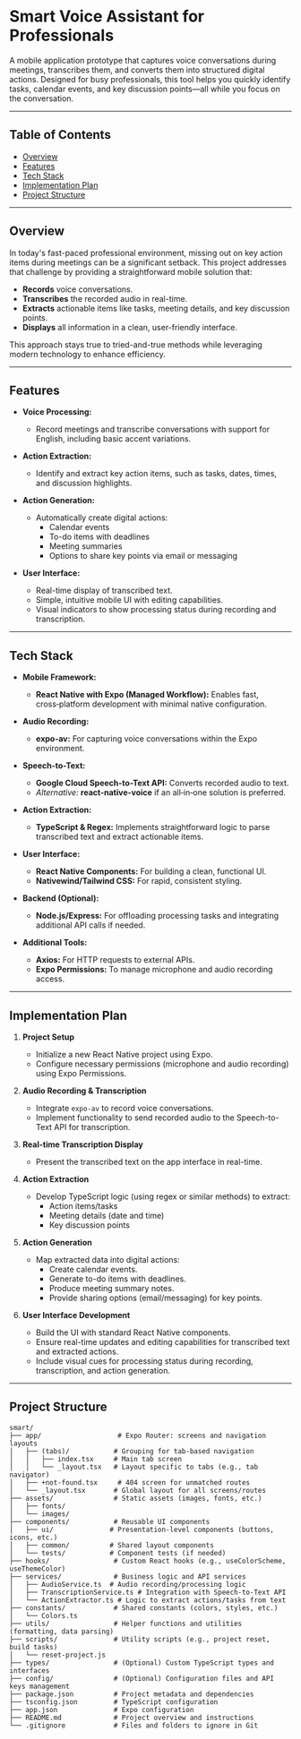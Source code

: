 # Smart Voice Assistant for Professionals

A mobile application prototype that captures voice conversations during meetings, transcribes them, and converts them into structured digital actions. Designed for busy professionals, this tool helps you quickly identify tasks, calendar events, and key discussion points—all while you focus on the conversation.

---

## Table of Contents

- [Overview](#overview)
- [Features](#features)
- [Tech Stack](#tech-stack)
- [Implementation Plan](#implementation-plan)
- [Project Structure](#project-structure)

---

## Overview

In today's fast-paced professional environment, missing out on key action items during meetings can be a significant setback. This project addresses that challenge by providing a straightforward mobile solution that:

- **Records** voice conversations.
- **Transcribes** the recorded audio in real-time.
- **Extracts** actionable items like tasks, meeting details, and key discussion points.
- **Displays** all information in a clean, user-friendly interface.

This approach stays true to tried-and-true methods while leveraging modern technology to enhance efficiency.

---

## Features

- **Voice Processing:**

  - Record meetings and transcribe conversations with support for English, including basic accent variations.

- **Action Extraction:**

  - Identify and extract key action items, such as tasks, dates, times, and discussion highlights.

- **Action Generation:**

  - Automatically create digital actions:
    - Calendar events
    - To-do items with deadlines
    - Meeting summaries
    - Options to share key points via email or messaging

- **User Interface:**
  - Real-time display of transcribed text.
  - Simple, intuitive mobile UI with editing capabilities.
  - Visual indicators to show processing status during recording and transcription.

---

## Tech Stack

- **Mobile Framework:**

  - **React Native with Expo (Managed Workflow):** Enables fast, cross‑platform development with minimal native configuration.

- **Audio Recording:**

  - **expo-av:** For capturing voice conversations within the Expo environment.

- **Speech-to-Text:**

  - **Google Cloud Speech-to-Text API:** Converts recorded audio to text.
  - _Alternative:_ **react-native-voice** if an all‑in‑one solution is preferred.

- **Action Extraction:**

  - **TypeScript & Regex:** Implements straightforward logic to parse transcribed text and extract actionable items.

- **User Interface:**

  - **React Native Components:** For building a clean, functional UI.
  - **Nativewind/Tailwind CSS:** For rapid, consistent styling.

- **Backend (Optional):**

  - **Node.js/Express:** For offloading processing tasks and integrating additional API calls if needed.

- **Additional Tools:**
  - **Axios:** For HTTP requests to external APIs.
  - **Expo Permissions:** To manage microphone and audio recording access.

---

## Implementation Plan

1. **Project Setup**

   - Initialize a new React Native project using Expo.
   - Configure necessary permissions (microphone and audio recording) using Expo Permissions.

2. **Audio Recording & Transcription**

   - Integrate `expo-av` to record voice conversations.
   - Implement functionality to send recorded audio to the Speech-to-Text API for transcription.

3. **Real-time Transcription Display**

   - Present the transcribed text on the app interface in real-time.

4. **Action Extraction**

   - Develop TypeScript logic (using regex or similar methods) to extract:
     - Action items/tasks
     - Meeting details (date and time)
     - Key discussion points

5. **Action Generation**

   - Map extracted data into digital actions:
     - Create calendar events.
     - Generate to-do items with deadlines.
     - Produce meeting summary notes.
     - Provide sharing options (email/messaging) for key points.

6. **User Interface Development**
   - Build the UI with standard React Native components.
   - Ensure real-time updates and editing capabilities for transcribed text and extracted actions.
   - Include visual cues for processing status during recording, transcription, and action generation.

---

## Project Structure

```plaintext
smart/
├── app/                   # Expo Router: screens and navigation layouts
│   ├── (tabs)/           # Grouping for tab-based navigation
│   │   ├── index.tsx     # Main tab screen
│   │   └── _layout.tsx   # Layout specific to tabs (e.g., tab navigator)
│   ├── +not-found.tsx     # 404 screen for unmatched routes
│   └── _layout.tsx       # Global layout for all screens/routes
├── assets/               # Static assets (images, fonts, etc.)
│   ├── fonts/
│   └── images/
├── components/           # Reusable UI components
│   ├── ui/              # Presentation-level components (buttons, icons, etc.)
│   ├── common/          # Shared layout components
│   └── tests/           # Component tests (if needed)
├── hooks/                # Custom React hooks (e.g., useColorScheme, useThemeColor)
├── services/             # Business logic and API services
│   ├── AudioService.ts  # Audio recording/processing logic
│   ├── TranscriptionService.ts # Integration with Speech-to-Text API
│   └── ActionExtractor.ts # Logic to extract actions/tasks from text
├── constants/            # Shared constants (colors, styles, etc.)
│   └── Colors.ts
├── utils/                # Helper functions and utilities (formatting, data parsing)
├── scripts/              # Utility scripts (e.g., project reset, build tasks)
│   └── reset-project.js
├── types/                # (Optional) Custom TypeScript types and interfaces
├── config/               # (Optional) Configuration files and API keys management
├── package.json          # Project metadata and dependencies
├── tsconfig.json         # TypeScript configuration
├── app.json              # Expo configuration
├── README.md             # Project overview and instructions
└── .gitignore            # Files and folders to ignore in Git
```
